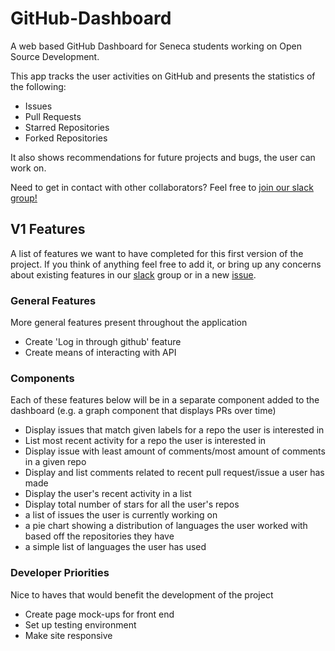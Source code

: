 # GitHub-Dashboard
A web based GitHub Dashboard for Seneca students working on Open Source Development.

This app tracks the user activities on GitHub and presents the statistics of the following:

- Issues
- Pull Requests
- Starred Repositories
- Forked Repositories

It also shows recommendations for future projects and bugs, the user can work on.



Need to get in contact with other collaborators? Feel free to [join our slack group!](https://join.slack.com/t/githubdashboard/shared_invite/enQtNDcxMTM5OTMyNjExLWFmYTE1NTFiMzkyMzU0ZmRjMjI0YjI1OTVkMDk0MTUyZmJlMjM2NGUzODQ1YjZmZDVkMzkxYzgzYjM1MjI1ZGI) 

## V1 Features
A list of features we want to have completed for this first version of the project. If you think of anything feel free to add it, or bring up any concerns about existing features in our [slack](https://githubdashboard.slack.com) group or in a new [issue](https://github.com/deepanjali19/GitHub-Dashboard/issues/new).

### General Features
More general features present throughout the application

- Create 'Log in through github' feature
- Create means of interacting with API

### Components 
Each of these features below will be in a separate component added to the dashboard (e.g. a graph component that displays PRs over time)

- Display issues that match given labels for a repo the user is interested in 
- List most recent activity for a repo the user is interested in
- Display issue with least amount of comments/most amount of comments in a given repo
- Display and list comments related to recent pull request/issue a user has made
- Display the user's recent activity in a list
- Display total number of stars for all the user's repos
- a list of issues the user is currently working on
- a pie chart showing a distribution of languages the user worked with based off the repositories they have
- a simple list of languages the user has used

### Developer Priorities
Nice to haves that would benefit the development of the project

- Create page mock-ups for front end
- Set up testing environment
- Make site responsive
